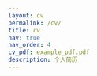 ```yaml
---
layout: cv
permalink: /cv/
title: cv
nav: true
nav_order: 4
cv_pdf: example_pdf.pdf
description: 个人简历
---
```

